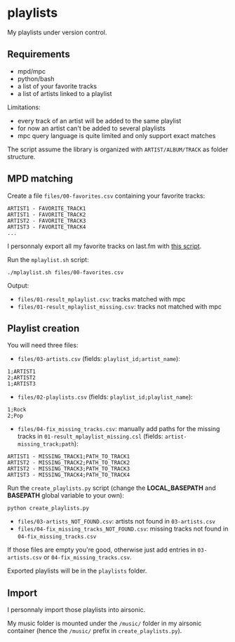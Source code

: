 # playlists

My playlists under version control.

## Requirements

- mpd/mpc
- python/bash
- a list of your favorite tracks
- a list of artists linked to a playlist

Limitations:
- every track of an artist will be added to the same playlist
- for now an artist can't be added to several playlists
- mpc query language is quite limited and only support exact matches

The script assume the library is organized with `ARTIST/ALBUM/TRACK` as folder structure.

## MPD matching

Create a file `files/00-favorites.csv` containing your favorite tracks:
```
ARTIST1 - FAVORITE_TRACK1
ARTIST1 - FAVORITE_TRACK2
ARTIST2 - FAVORITE_TRACK3
ARTIST3 - FAVORITE_TRACK4
...
```

I personnaly export all my favorite tracks on last.fm with [this script](https://github.com/dbeley/lastfm-scraper/blob/master/lastfm-all_favorite_tracks.py).

Run the `mplaylist.sh` script:
```
./mplaylist.sh files/00-favorites.csv
```

Output:
- `files/01-result_mplaylist.csv`: tracks matched with mpc
- `files/01-result_mplaylist_missing.csv`: tracks not matched with mpc

## Playlist creation

You will need three files:
- `files/03-artists.csv` (fields: `playlist_id;artist_name`):
```
1;ARTIST1
2;ARTIST2
1;ARTIST3
```

- `files/02-playlists.csv` (fields: `playlist_id;playlist_name`):
```
1;Rock
2;Pop
```

- `files/04-fix_missing_tracks.csv`: manually add paths for the missing tracks in `01-result_mplaylist_missing.csl` (fields: `artist-missing_track;path`):
```
ARTIST1 - MISSING_TRACK1;PATH_TO_TRACK1
ARTIST2 - MISSING_TRACK2;PATH_TO_TRACK2
ARTIST2 - MISSING_TRACK3;PATH_TO_TRACK3
ARTIST3 - MISSING_TRACK4;PATH_TO_TRACK4
```

Run the `create_playlists.py` script (change the **LOCAL_BASEPATH** and **BASEPATH** global variable to your own):
```
python create_playlists.py
```

- `files/03-artists_NOT_FOUND.csv`: artists not found in `03-artists.csv`
- `files/04-fix_missing_tracks_NOT_FOUND.csv`: missing tracks not found in `04-fix_missing_tracks.csv`

If those files are empty you're good, otherwise just add entries in `03-artists.csv` or `04-fix_missing_tracks.csv`.

Exported playlists will be in the `playlists` folder.

## Import

I personnaly import those playlists into airsonic.

My music folder is mounted under the `/music/` folder in my airsonic container (hence the `/music/` prefix in `create_playlists.py`).
